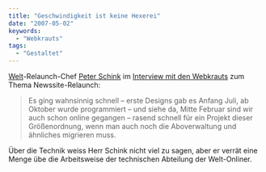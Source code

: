 ```yaml
---
title: "Geschwindigkeit ist keine Hexerei"
date: "2007-05-02"
keywords:
  - "Webkrauts"
tags:
  - "Gestaltet"
---
```


[Welt](http://welt.de/)-Relaunch-Chef [Peter Schink](http://blogh.de/) im [Interview mit den Webkrauts](http://www.webkrauts.de/2007/05/01/welt-interview/) zum Thema Newssite-Relaunch:

> Es ging wahnsinnig schnell – erste Designs gab es Anfang Juli, ab Oktober wurde programmiert – und siehe da, Mitte Februar sind wir auch schon online gegangen – rasend schnell für ein Projekt dieser Größenordnung, wenn man auch noch die Aboverwaltung und ähnliches migrieren muss.

Über die Technik weiss Herr Schink nicht viel zu sagen, aber er verrät eine Menge übe die Arbeitsweise der technischen Abteilung der Welt-Onliner.
